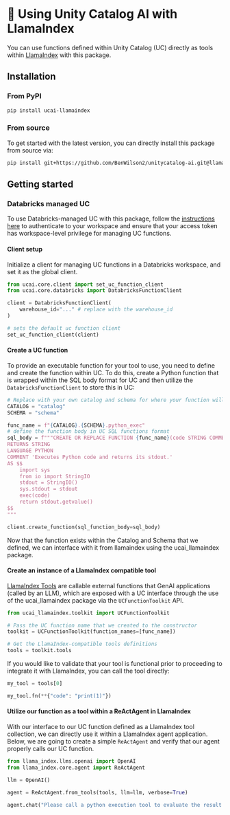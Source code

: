 # 🦙 Using Unity Catalog AI with LlamaIndex

You can use functions defined within Unity Catalog (UC) directly as tools within [LlamaIndex](https://docs.llamaindex.ai/en/stable/) with this package.

## Installation

### From PyPI

```sh
pip install ucai-llamaindex
```

### From source

To get started with the latest version, you can directly install this package from source via:

<!-- TODO: update this to the actual path where the repo's main branch will live -->
```sh
pip install git+https://github.com/BenWilson2/unitycatalog-ai.git@llama-tool#subdirectory=integrations/llama_index
```

## Getting started

### Databricks managed UC

To use Databricks-managed UC with this package, follow the [instructions here](https://docs.databricks.com/en/dev-tools/cli/authentication.html#authentication-for-the-databricks-cli) to authenticate to your workspace and ensure that your access token has workspace-level privilege for managing UC functions.

#### Client setup

Initialize a client for managing UC functions in a Databricks workspace, and set it as the global client.

```python
from ucai.core.client import set_uc_function_client
from ucai.core.databricks import DatabricksFunctionClient

client = DatabricksFunctionClient(
    warehouse_id="..." # replace with the warehouse_id
)

# sets the default uc function client
set_uc_function_client(client)
```

#### Create a UC function

To provide an executable function for your tool to use, you need to define and create the function within UC. To do this,
create a Python function that is wrapped within the SQL body format for UC and then utilize the `DatabricksFunctionClient` to store this in UC:

```python
# Replace with your own catalog and schema for where your function will be stored
CATALOG = "catalog"
SCHEMA = "schema"

func_name = f"{CATALOG}.{SCHEMA}.python_exec"
# define the function body in UC SQL functions format
sql_body = f"""CREATE OR REPLACE FUNCTION {func_name}(code STRING COMMENT 'Python code to execute. Remember to print the final result to stdout.')
RETURNS STRING
LANGUAGE PYTHON
COMMENT 'Executes Python code and returns its stdout.'
AS $$
    import sys
    from io import StringIO
    stdout = StringIO()
    sys.stdout = stdout
    exec(code)
    return stdout.getvalue()
$$
"""

client.create_function(sql_function_body=sql_body)
```

Now that the function exists within the Catalog and Schema that we defined, we can interface with it from llamaindex using the ucai_llamaindex package.

#### Create an instance of a LlamaIndex compatible tool

[LlamaIndex Tools](https://docs.llamaindex.ai/en/stable/module_guides/deploying/agents/tools/) are callable external functions that GenAI applications (called by
an LLM), which are exposed with a UC interface through the use of the ucai_llamaindex package via the `UCFunctionToolkit` API.

```python
from ucai_llamaindex.toolkit import UCFunctionToolkit

# Pass the UC function name that we created to the constructor
toolkit = UCFunctionToolkit(function_names=[func_name])

# Get the LlamaIndex-compatible tools definitions
tools = toolkit.tools
```

If you would like to validate that your tool is functional prior to proceeding to integrate it with LlamaIndex, you can call the tool directly:

```python
my_tool = tools[0]

my_tool.fn(**{"code": "print(1)"})
```

#### Utilize our function as a tool within a ReActAgent in LlamaIndex

With our interface to our UC function defined as a LlamaIndex tool collection, we can directly use it within a LlamaIndex agent application.
Below, we are going to create a simple `ReActAgent` and verify that our agent properly calls our UC function.

```python
from llama_index.llms.openai import OpenAI
from llama_index.core.agent import ReActAgent

llm = OpenAI()

agent = ReActAgent.from_tools(tools, llm=llm, verbose=True)

agent.chat("Please call a python execution tool to evaluate the result of 42 + 97.")
```